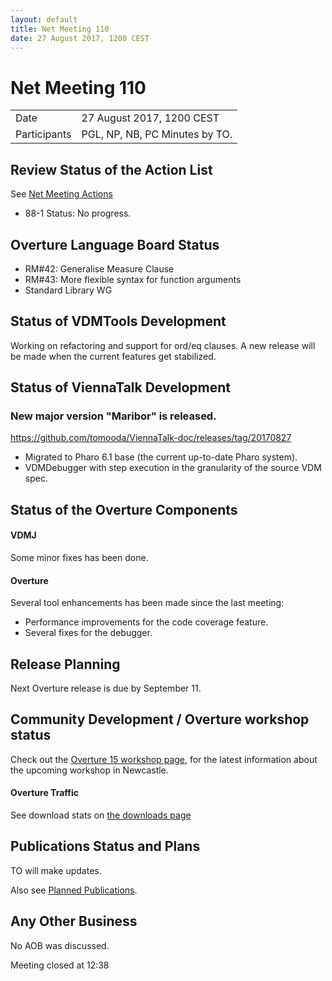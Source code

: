 ```yaml
---
layout: default
title: Net Meeting 110
date: 27 August 2017, 1200 CEST
---
```


# Net Meeting 110

|||
|---|---|
| Date | 27 August 2017, 1200 CEST |
| Participants | PGL, NP, NB, PC Minutes by TO. |

## Review Status of the Action List

See [Net Meeting Actions](https://github.com/overturetool/overturetool.github.io/issues?q=is%3Aopen+is%3Aissue+label%3A%22action+net-meeting%22)

* 88-1 Status: No progress.

## Overture Language Board Status

* RM#42: Generalise Measure Clause
* RM#43: More flexible syntax for function arguments
* Standard Library WG

## Status of VDMTools Development

Working on refactoring and support for ord/eq clauses.
A new release will be made when the current features get stabilized.

## Status of ViennaTalk Development

### New major version "Maribor" is released.
https://github.com/tomooda/ViennaTalk-doc/releases/tag/20170827

* Migrated to Pharo 6.1 base (the current up-to-date Pharo system).
* VDMDebugger with step execution in the granularity of the source VDM spec.

##  Status of the Overture Components

#### VDMJ

Some minor fixes has been done.

#### Overture

Several tool enhancements has been made since the last meeting:

* Performance improvements for the code coverage feature.
* Several fixes for the debugger.

##  Release Planning

Next Overture release is due by September 11.

##  Community Development / Overture workshop status

Check out the [Overture 15 workshop page](http://overturetool.org/workshops/15th-Overture-Workshop.html), for the latest information about the upcoming workshop in Newcastle.

#### Overture Traffic

See download stats on [the downloads page](http://overturetool.org/download/)

##  Publications Status and Plans

TO will make updates.

Also see [Planned Publications](http://overturetool.org/publications/PlannedPublications.html).

##  Any Other Business

No AOB was discussed.

Meeting closed at 12:38
